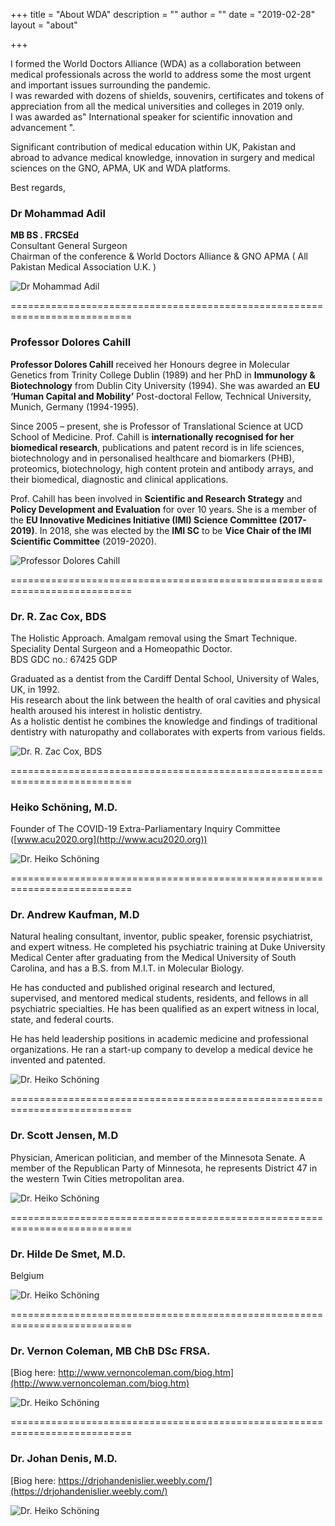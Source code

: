 +++
title = "About WDA"
description = ""
author = ""
date = "2019-02-28"
layout = "about"

+++

I formed the World Doctors Alliance (WDA) as a collaboration between medical professionals across the world to address some the most urgent and important issues surrounding the pandemic.  
I was rewarded with dozens of shields, souvenirs, certificates and tokens of appreciation from all the medical universities and colleges in 2019 only.  
I was awarded as" International speaker for scientific innovation and advancement ".   

Significant contribution of medical education within UK, Pakistan and abroad to advance medical knowledge, innovation in surgery and medical sciences on the GNO, APMA, UK and WDA platforms.

Best regards,  
### Dr Mohammad Adil   
**MB BS . FRCSEd**  
Consultant General Surgeon  
Chairman of the conference & World Doctors Alliance & GNO APMA ( All Pakistan Medical Association U.K. ) 

![Dr Mohammad Adil](ims/DrAdil.jpg#center)

===========================================================================



### Professor Dolores Cahill  

**Professor Dolores Cahill** received her Honours degree in Molecular Genetics from Trinity College Dublin (1989) and her PhD in **Immunology & Biotechnology** from Dublin City University (1994). She was awarded an **EU ‘Human Capital and Mobility’** Post-doctoral Fellow, Technical University, Munich, Germany (1994-1995).

Since 2005 – present, she is Professor of Translational Science at UCD School of Medicine. Prof. Cahill is **internationally recognised for her biomedical research**, publications and patent record is in life sciences, biotechnology and in personalised healthcare and biomarkers (PHB), proteomics, biotechnology, high content protein and antibody arrays, and their biomedical, diagnostic and clinical applications.

Prof. Cahill has been involved in **Scientific and Research Strategy** and **Policy Development and Evaluation** for over 10 years. She is a member of the **EU Innovative Medicines Initiative (IMI) Science Committee (2017-2019)**. In 2018, she was elected by the **IMI SC** to be **Vice Chair of the IMI Scientific Committee** (2019-2020).

![Professor Dolores Cahill](ims/Dolores-Cahill.jpg#center)

===========================================================================

### Dr. R. Zac Cox, BDS 

The Holistic Approach. Amalgam removal using the Smart Technique.  
Speciality Dental Surgeon and a Homeopathic Doctor.  
BDS GDC no.: 67425 GDP  

Graduated as a dentist from the Cardiff Dental School, University of Wales, UK, in 1992.  
His research about the link between the health of oral cavities and physical health aroused his interest in holistic dentistry.  
As a holistic dentist he combines the knowledge and findings of traditional dentistry with naturopathy and collaborates with experts from various fields.  

![Dr. R. Zac Cox, BDS](ims/zaccox.jpeg#center)

===========================================================================

### Heiko Schöning, M.D.   

Founder of The COVID-19 Extra-Parliamentary Inquiry Committee ([www.acu2020.org](http://www.acu2020.org))   

![Dr. Heiko Schöning](ims/HeikoSchöning.jpeg#center)

===========================================================================

### Dr. Andrew Kaufman, M.D

Natural healing consultant, inventor, public speaker, forensic psychiatrist, and expert witness. He completed his psychiatric training at Duke University Medical Center after graduating from the Medical University of South Carolina, and has a B.S. from M.I.T. in Molecular Biology.   

He has conducted and published original research and lectured, supervised, and mentored medical students, residents, and fellows in all psychiatric specialties.   He has been qualified as an expert witness in local, state, and federal courts.   

He has held leadership positions in academic medicine and professional organizations. He ran a start-up company to develop a medical device he invented and patented.

![Dr. Heiko Schöning](ims/AndrewKaufman.jpg#center)

===========================================================================

### Dr. Scott Jensen, M.D

Physician, American politician, and member of the Minnesota Senate. A member of the Republican Party of Minnesota, he represents District 47 in the western Twin Cities metropolitan area.

![Dr. Heiko Schöning](ims/ScottJensen.jpg#center)

===========================================================================

### Dr. Hilde De Smet, M.D.  
Belgium

![Dr. Heiko Schöning](ims/dr-smet-hilde.jpeg#center)

===========================================================================

### Dr. Vernon Coleman, MB ChB DSc FRSA.

[Biog here: http://www.vernoncoleman.com/biog.htm](http://www.vernoncoleman.com/biog.htm)

![Dr. Heiko Schöning](ims/Dr_Vernon_Coleman.jpeg#center)

===========================================================================

### Dr. Johan Denis, M.D.

[Biog here: https://drjohandenislier.weebly.com/](https://drjohandenislier.weebly.com/)

![Dr. Heiko Schöning](ims/dr-johan-denis.jpeg#center)